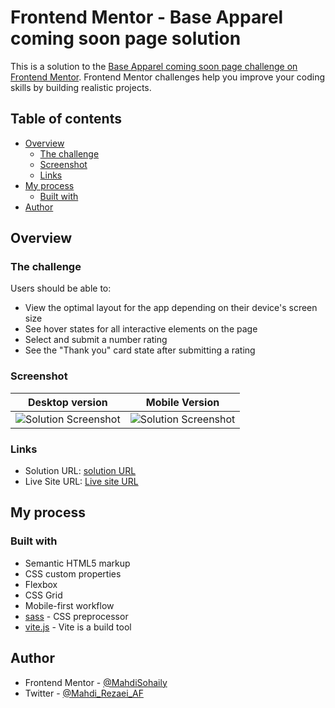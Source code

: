 # Frontend Mentor - Base Apparel coming soon page solution

This is a solution to the [Base Apparel coming soon page challenge on Frontend Mentor](https://www.frontendmentor.io/challenges/base-apparel-coming-soon-page-5d46b47f8db8a7063f9331a0). Frontend Mentor challenges help you improve your coding skills by building realistic projects. 

## Table of contents

- [Overview](#overview)
  - [The challenge](#the-challenge)
  - [Screenshot](#screenshot)
  - [Links](#links)
- [My process](#my-process)
  - [Built with](#built-with)
- [Author](#author)

## Overview

### The challenge

Users should be able to:

- View the optimal layout for the app depending on their device's screen size
- See hover states for all interactive elements on the page
- Select and submit a number rating
- See the "Thank you" card state after submitting a rating

### Screenshot

| Desktop version                              |               Mobile Version                |
| -------------------------------------------- | :-----------------------------------------: |
| ![Solution Screenshot](./design/desktop.png) | ![Solution Screenshot](./design/mobile.png) |

### Links

- Solution URL: [solution URL](https://www.frontendmentor.io/solutions/baseapparelcomingsoonpage-AQ4t40o8ut)
- Live Site URL: [Live site URL](https://mahdisohaily.github.io/Base-Apparel-coming-soon-page/)

## My process

### Built with

- Semantic HTML5 markup
- CSS custom properties
- Flexbox
- CSS Grid
- Mobile-first workflow
- [sass](https://sass-lang.com/) - CSS preprocessor
- [vite.js](https://vitejs.dev/) - Vite is a build tool
## Author

- Frontend Mentor - [@MahdiSohaily](https://www.frontendmentor.io/profile/MahdiSohaily)
- Twitter - [@Mahdi_Rezaei_AF](https://twitter.com/Mahdi_Rezaei_AF)
